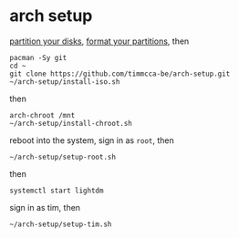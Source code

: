 # arch setup

[partition your disks](https://wiki.archlinux.org/title/installation_guide#Partition_the_disks), [format your partitions](https://wiki.archlinux.org/title/installation_guide#Format_the_partitions), then

```
pacman -Sy git
cd ~
git clone https://github.com/timmcca-be/arch-setup.git
~/arch-setup/install-iso.sh
```

then

```
arch-chroot /mnt
~/arch-setup/install-chroot.sh
```

reboot into the system, sign in as `root`, then

```
~/arch-setup/setup-root.sh
```

then

```
systemctl start lightdm
```

sign in as tim, then

```
~/arch-setup/setup-tim.sh
```
